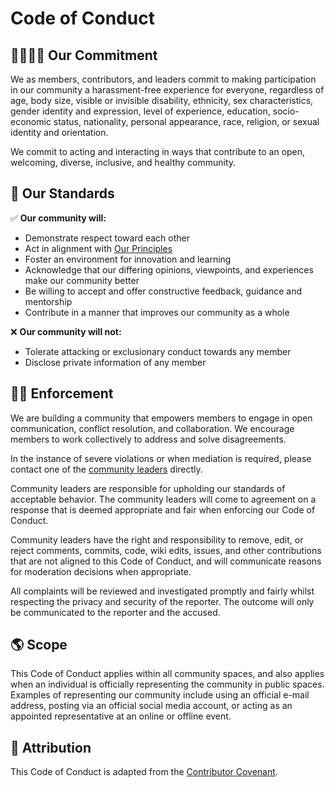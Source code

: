# Code of Conduct

## 🫱🏽‍🫲🏼 Our Commitment

We as members, contributors, and leaders commit to making participation in our
community a harassment-free experience for everyone, regardless of age, body
size, visible or invisible disability, ethnicity, sex characteristics, gender
identity and expression, level of experience, education, socio-economic status,
nationality, personal appearance, race, religion, or sexual identity
and orientation.

We commit to acting and interacting in ways that contribute to an open, welcoming,
diverse, inclusive, and healthy community.

## 🌟 Our Standards

✅ **Our community will:**

* Demonstrate respect toward each other
* Act in alignment with [Our Principles](./README.md/#🌏-our-principles)
* Foster an environment for innovation and learning
* Acknowledge that our differing opinions, viewpoints, and experiences make our community better
* Be willing to accept and offer constructive feedback, guidance and mentorship
* Contribute in a manner that improves our community as a whole

❌ **Our community will not:**

* Tolerate attacking or exclusionary conduct towards any member
* Disclose private information of any member

## 👮🏽 Enforcement

We are building a community that empowers members to engage in open communication, 
conflict resolution, and collaboration. We encourage members to work collectively to 
address and solve disagreements. 

In the instance of severe violations or when mediation is required, please contact
one of the [community leaders](TEAM.md) directly.  

Community leaders are responsible for upholding our standards of
acceptable behavior. The community leaders will come to agreement 
on a response that is deemed appropriate and fair when enforcing our Code of Conduct.

Community leaders have the right and responsibility to remove, edit, or reject
comments, commits, code, wiki edits, issues, and other contributions that are
not aligned to this Code of Conduct, and will communicate reasons for moderation
decisions when appropriate.

All complaints will be reviewed and investigated promptly and fairly whilst respecting the privacy 
and security of the reporter. The outcome will only be communicated to the reporter and the accused. 

## 🌎 Scope

This Code of Conduct applies within all community spaces, and also applies when
an individual is officially representing the community in public spaces.
Examples of representing our community include using an official e-mail address,
posting via an official social media account, or acting as an appointed
representative at an online or offline event.

## 👏 Attribution

This Code of Conduct is adapted from the [Contributor Covenant](https://www.contributor-covenant.org/version/2/0/code_of_conduct.html).
